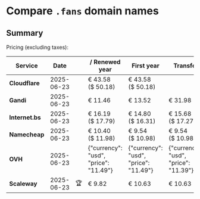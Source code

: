 # Compare `.fans` domain names

## Summary

Pricing (excluding taxes):

| Service | Date |  | / Renewed year | First year | Transfer | Restoration |
|--|--|--|--|--|--|--|
| **Cloudflare** | 2025-06-23 |  | € 43.58<br>($ 50.18) | € 43.58<br>($ 50.18) |  |  |
| **Gandi** | 2025-06-23 |  | € 11.46 | € 13.52 | € 31.98 | € 95.62 |
| **Internet.bs** | 2025-06-23 |  | € 16.19<br>($ 17.79) | € 14.80<br>($ 16.31) | € 15.68<br>($ 17.27) | € 136.69<br>($ 150.55) |
| **Namecheap** | 2025-06-23 |  | € 10.40<br>($ 11.98) | € 9.54<br>($ 10.98) | € 9.54<br>($ 10.98) |  |
| **OVH** | 2025-06-23 |  | {"currency": "usd", "price": "11.49"} | {"currency": "usd", "price": "11.49"} | {"currency": "usd", "price": "11.39"} |  |
| **Scaleway** | 2025-06-23 | 🏆 | € 9.82 | € 10.63 | € 10.63 | € 58.26 |
